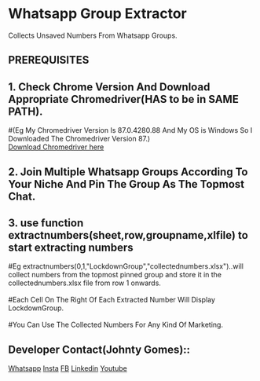 # Whatsapp Group Extractor
Collects Unsaved Numbers From Whatsapp Groups.

## PREREQUISITES

## 1. Check Chrome Version And Download Appropriate Chromedriver(HAS to be in SAME PATH).
#(Eg My Chromedriver Version Is 87.0.4280.88  And My OS is Windows So I Downloaded The Chromedriver Version 87.)<br>
[Download Chromedriver here](https://chromedriver.chromium.org/downloads)

## 2. Join Multiple Whatsapp Groups According To Your Niche And Pin The Group As The Topmost Chat.

## 3. use function extractnumbers(sheet,row,groupname,xlfile) to start extracting numbers
#Eg extractnumbers(0,1,"LockdownGroup","collectednumbers.xlsx")..will collect numbers from the topmost pinned group and store it in the collectednumbers.xlsx file from row 1 onwards.<br><br>
#Each Cell On The Right Of Each Extracted Number Will Display LockdownGroup.<br><br>
#You Can Use The Collected Numbers For Any Kind Of Marketing.

## Developer Contact(Johnty Gomes)::
[Whatsapp](http://api.whatsapp.com/send?phone=+919773211427)
[Insta](http://instagram.com/johntygomes7)
[FB](https://www.facebook.com/guitarical.guy.7/)
[Linkedin](https://www.linkedin.com/in/johnty-g-315946b9/)
[Youtube](https://www.youtube.com/c/GuitaricalMaster/)
